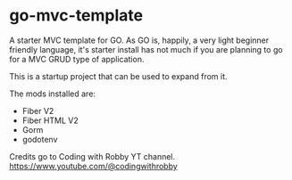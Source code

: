 # go-mvc-template
A starter MVC template for GO.
As GO is, happily, a very light beginner friendly language, it's starter install
has not much if you are planning to go for a MVC GRUD type of application.

This is a startup project that can be used to expand from it.

The mods installed are:
- Fiber V2
- Fiber HTML V2
- Gorm
- godotenv

Credits go to Coding with Robby YT channel.
https://www.youtube.com/@codingwithrobby
